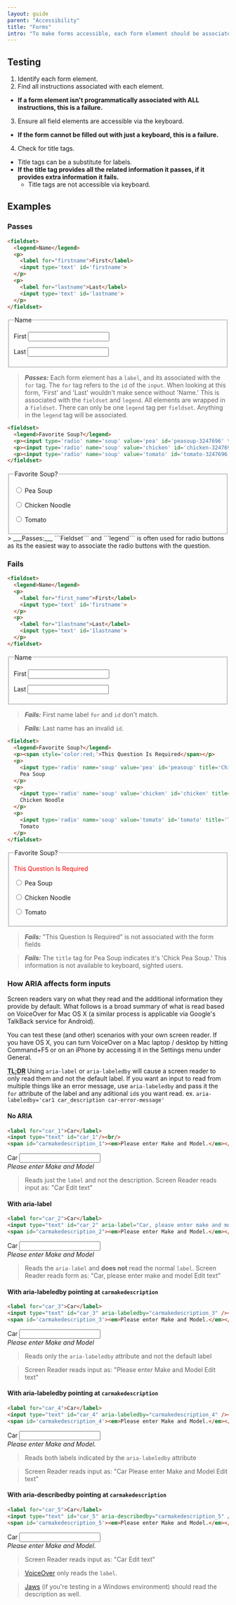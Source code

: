 ```yaml
---
layout: guide
parent: "Accessibility"
title: "Forms"
intro: "To make forms accessible, each form element should be associated with its instructions or errors, and everything should be accessible via the keyboard."
---
```


## Testing

1. Identify each form element.
2. Find all instructions associated with each element.
  * __If a form element isn't programmatically associated with ALL instructions, this is a failure.__
3. Ensure all field elements are accessible via the keyboard.
  * __If the form cannot be filled out with just a keyboard, this is a failure.__
4. Check for title tags.
  * Title tags can be a substitute for labels.
  * __If the title tag provides all the related information it passes, if it provides extra information it fails.__
    * Title tags are not accessible via keyboard.

## Examples

### Passes

```html
<fieldset>
  <legend>Name</legend>
  <p>
    <label for="firstname">First</label>
    <input type='text' id='firstname'>
  </p>
  <p>
    <label for="lastname">Last</label>
    <input type='text' id='lastname'>
  </p>
</fieldset>
```
<div class="ds-preview">
  <fieldset>
    <legend>Name</legend>
    <p>
      <label for="firstname">First</label>
      <input type='text' id='firstname'>
    </p>
    <p>
      <label for="lastname">Last</label>
      <input type='text' id='lastname'>
    </p>
  </fieldset>
</div>

> ___Passes:___ Each form element has a ```label```, and its associated with the ```for``` tag. The ```for``` tag refers to the ```id``` of the ```input```. When looking at this form, 'First' and 'Last' wouldn't make sence without 'Name.' This is associated with the ```fieldset``` and ```legend```. All elements are wrapped in a ```fieldset```. There can only be one ```legend``` tag per ```fieldset```. Anything in the ```legend``` tag will be associated.

```html
<fieldset>
  <legend>Favorite Soup?</legend>
  <p><input type='radio' name='soup' value='pea' id='peasoup-3247696' title='Pea Soup'> <label for="peasoup-3247696">Pea Soup</label></p>
  <p><input type='radio' name='soup' value='chicken' id='chicken-3247696' title='Chicken Noodle'> <label for="chicken-3247696">Chicken Noodle</label></p>
  <p><input type='radio' name='soup' value='tomato' id='tomato-3247696' title='Tomato'> <label for="tomato-3247696">Tomato</label></p>
</fieldset>
```
<div class="ds-preview">
  <fieldset>
    <legend>Favorite Soup?</legend>
    <p><input type='radio' name='soup' value='pea' id='peasoup-3247696' title='Pea Soup'> <label for="peasoup-3247696">Pea Soup</label></p>
    <p><input type='radio' name='soup' value='chicken' id='chicken-3247696' title='Chicken Noodle'> <label for="chicken-3247696">Chicken Noodle</label></p>
    <p><input type='radio' name='soup' value='tomato' id='tomato-3247696' title='Tomato'> <label for="tomato-3247696">Tomato</label></p>
  </fieldset>
</div>
> ___Passes:___ ```Fieldset``` and ```legend``` is often used for radio buttons as its the easiest way to associate the radio buttons with the question.

### Fails

```html
<fieldset>
  <legend>Name</legend>
  <p>
    <label for="first_name">First</label>
    <input type='text' id='firstname'>
  </p>
  <p>
    <label for="1lastname">Last</label>
    <input type='text' id='1lastname'>
  </p>
</fieldset>
```

<div class="ds-preview">
  <fieldset>
    <legend>Name</legend>
    <p>
      <label for="first_name">First</label>
      <input type='text' id='firstname'>
    </p>
    <p>
      <label for="1lastname">Last</label>
      <input type='text' id='1lastname'>
    </p>
  </fieldset>
</div>

> ___Fails:___ First name label ```for``` and ```id``` don't match.

> ___Fails:___ Last name has an invalid ```id```.

```html
<fieldset>
  <legend>Favorite Soup?</legend>
  <p><span style='color:red;'>This Question Is Required</span></p>
  <p>
    <input type='radio' name='soup' value='pea' id='peasoup' title='Chick Pea Soup'>
    Pea Soup
  </p>
  <p>
    <input type='radio' name='soup' value='chicken' id='chicken' title='Chicken Noodle'>
    Chicken Noodle
  </p>
  <p>
    <input type='radio' name='soup' value='tomato' id='tomato' title='Tomato'>
    Tomato
  </p>
</fieldset>
```

<div class="ds-preview">
  <fieldset>
    <legend>Favorite Soup?</legend>
    <p><span style='color:red;'>This Question Is Required</span></p>
    <p>
      <input type='radio' name='soup' value='pea' id='peasoup' title='Chick Pea Soup'>
      Pea Soup
    </p>
    <p>
      <input type='radio' name='soup' value='chicken' id='chicken' title='Chicken Noodle'>
      Chicken Noodle
    </p>
    <p>
      <input type='radio' name='soup' value='tomato' id='tomato' title='Tomato'>
      Tomato
    </p>
  </fieldset>
</div>

> ___Fails:___ "This Question Is Required" is not associated with the form fields

> ___Fails:___ The ```title``` tag for Pea Soup indicates it's 'Chick Pea Soup.' This information is not available to keyboard, sighted users.

### How ARIA affects form inputs

Screen readers vary on what they read and the additional information they provide by default. What follows is a broad summary of what is read based on VoiceOver for Mac OS X (a similar process is applicable via Google's TalkBack service for Android).

You can test these (and other) scenarios with your own screen reader. If you have OS X, you can turn VoiceOver on a Mac laptop / desktop by hitting Command+F5 or on an iPhone by accessing it in the Settings menu under General.

**<abbr title="Too long, didn't read">TL;DR</abbr>** Using `aria-label` or `aria-labeledby` will cause a screen reader to only read them and not the default label. If you want an input to read from multiple things like an error message, use `aria-labeledby` and pass it the `for` attribute of the label and any aditional `id`s you want read. ex. `aria-labeledby='car1 car_description car-error-message'`

#### No ARIA

```html
<label for="car_1">Car</label>
<input type="text" id="car_1"/><br/>
<span id="carmakedescription_1"><em>Please enter Make and Model.</em></span>
```
<div class="ds-preview">
  <label for="car_1">Car</label>
  <input type="text" id="car_1"/><br/>
  <span id='carmakedescription'><em>Please enter Make and Model</em></span>
</div>

> Reads just the `label` and not the description. Screen Reader reads input as: "Car Edit text"

#### With aria-label

```html
<label for="car_2">Car</label>
<input type="text" id="car_2" aria-label="Car, please enter make and model" /><br/>
<span id="carmakedescription_2"><em>Please enter Make and Model.</em></span>
```
<div class="ds-preview">
  <label for="car_2">Car</label>
  <input type="text" id="car_2" aria-label="Car, please enter make and model" /><br/>
  <span id='carmakedescription_2'><em>Please enter Make and Model</em></span>
</div>

> Reads the `aria-label` and <strong>does not</strong> read the normal `label`. Screen Reader reads form as: "Car, please enter make and model Edit text"

#### With aria-labeledby pointing at `carmakedescription`

```html
<label for="car_3">Car</label>
<input type="text" id="car_3" aria-labeledby="carmakedescription_3" /><br/>
<span id='carmakedescription_3'><em>Please enter Make and Model.</em></span>
```
<div class="ds-preview">
  <label for="car_3">Car</label>
  <input type="text" id="car_3" aria-labeledby="carmakedescription_3" /><br/>
  <span id='carmakedescription_3'><em>Please enter Make and Model</em></span>
</div>

> Reads only the `aria-labeledby` attribute and not the default label

> Screen Reader reads input as: "Please enter Make and Model Edit text"

#### With aria-labeledby pointing at `carmakedescription`

```html
<label for="car_4">Car</label>
<input type="text" id="car_4" aria-labeledby="carmakedescription_4" /><br/>
<span id='carmakedescription_4'><em>Please enter Make and Model.</em></span>
```
<div class="ds-preview">
  <label for="car_4">Car</label>
  <input type="text" id="car_4" aria-labeledby="carmakedescription_4" /><br/>
  <span id='carmakedescription_4'><em>Please enter Make and Model.</em></span>
</div>

> Reads both labels indicated by the `aria-labeledby` attribute

> Screen Reader reads input as: "Car Please enter Make and Model Edit text"

#### With aria-describedby pointing at `carmakedescription`

```html
<label for="car_5">Car</label>
<input type="text" id="car_5" aria-describedby="carmakedescription_5" /><br/>
<span id='carmakedescription_5'><em>Please enter Make and Model.</em></span>
```
<div class="ds-preview">
  <label for="car_5">Car</label>
  <input type="text" id="car_5" aria-describedby="carmakedescription_5" /><br/>
  <span id='carmakedescription_5'><em>Please enter Make and Model.</em></span>
</div>

> Screen Reader reads input as: "Car Edit text"

> [VoiceOver](http://www.apple.com/accessibility/osx/voiceover/) only reads the `label`.

> [Jaws](http://www.freedomscientific.com/Products/Blindness/JAWS) (if you're testing in a Windows environment) should read the description as well.
